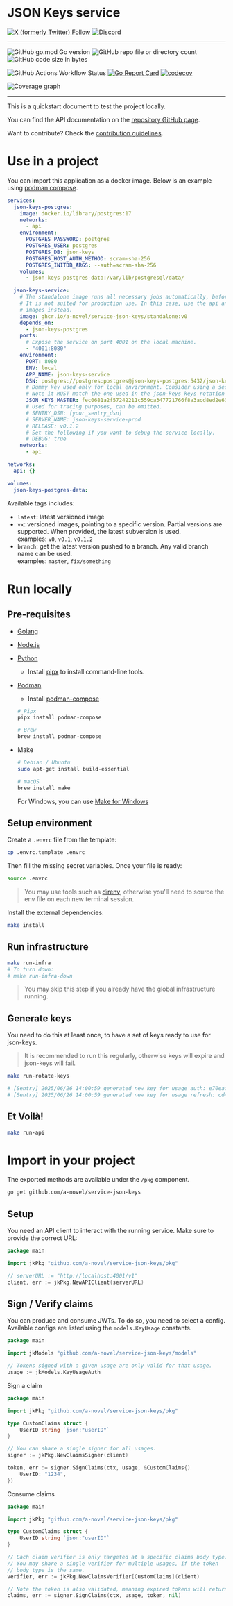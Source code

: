 # JSON Keys service

[![X (formerly Twitter) Follow](https://img.shields.io/twitter/follow/agorastoryverse)](https://twitter.com/agorastoryverse)
[![Discord](https://img.shields.io/discord/1315240114691248138?logo=discord)](https://discord.gg/rp4Qr8cA)

<hr />

![GitHub go.mod Go version](https://img.shields.io/github/go-mod/go-version/a-novel/service-json-keys)
![GitHub repo file or directory count](https://img.shields.io/github/directory-file-count/a-novel/service-json-keys)
![GitHub code size in bytes](https://img.shields.io/github/languages/code-size/a-novel/service-json-keys)

![GitHub Actions Workflow Status](https://img.shields.io/github/actions/workflow/status/a-novel/service-json-keys/main.yaml)
[![Go Report Card](https://goreportcard.com/badge/github.com/a-novel/service-json-keys)](https://goreportcard.com/report/github.com/a-novel/service-json-keys)
[![codecov](https://codecov.io/gh/a-novel/service-json-keys/graph/badge.svg?token=almKepuGQE)](https://codecov.io/gh/a-novel/service-json-keys)

![Coverage graph](https://codecov.io/gh/a-novel/service-json-keys/graphs/sunburst.svg?token=almKepuGQE)

<hr />

This is a quickstart document to test the project locally.

You can find the API documentation on the [repository GitHub page](https://a-novel.github.io/service-json-keys/).

Want to contribute? Check the [contribution guidelines](CONTRIBUTING.md).

# Use in a project

You can import this application as a docker image. Below is an example using
[podman compose](https://docs.podman.io/en/latest/markdown/podman-compose.1.html).

```yaml
services:
  json-keys-postgres:
    image: docker.io/library/postgres:17
    networks:
      - api
    environment:
      POSTGRES_PASSWORD: postgres
      POSTGRES_USER: postgres
      POSTGRES_DB: json-keys
      POSTGRES_HOST_AUTH_METHOD: scram-sha-256
      POSTGRES_INITDB_ARGS: --auth=scram-sha-256
    volumes:
      - json-keys-postgres-data:/var/lib/postgresql/data/

  json-keys-service:
    # The standalone image runs all necessary jobs automatically, before starting the service.
    # It is not suited for production use. In this case, use the api and jobs/rotatekeys
    # images instead.
    image: ghcr.io/a-novel/service-json-keys/standalone:v0
    depends_on:
      - json-keys-postgres
    ports:
      # Expose the service on port 4001 on the local machine.
      - "4001:8080"
    environment:
      PORT: 8080
      ENV: local
      APP_NAME: json-keys-service
      DSN: postgres://postgres:postgres@json-keys-postgres:5432/json-keys?sslmode=disable
      # Dummy key used only for local environment. Consider using a secure, private key in production.
      # Note it MUST match the one used in the json-keys keys rotation job.
      JSON_KEYS_MASTER: fec0681a2f57242211c559ca347721766f8a3acd8ed2e63b36b3768051c702ca
      # Used for tracing purposes, can be omitted.
      # SENTRY_DSN: [your_sentry_dsn]
      # SERVER_NAME: json-keys-service-prod
      # RELEASE: v0.1.2
      # Set the following if you want to debug the service locally.
      # DEBUG: true
    networks:
      - api

networks:
  api: {}

volumes:
  json-keys-postgres-data:
```

Available tags includes:

- `latest`: latest versioned image
- `vx`: versioned images, pointing to a specific version. Partial versions are supported. When provided, the
  latest subversion is used.\
  examples: `v0`, `v0.1`, `v0.1.2`
- `branch`: get the latest version pushed to a branch. Any valid branch name can be used.\
  examples: `master`, `fix/something`

# Run locally

## Pre-requisites

- [Golang](https://go.dev/doc/install)
- [Node.js](https://nodejs.org/en/download/)
- [Python](https://www.python.org/downloads/)
  - Install [pipx](https://pipx.pypa.io/stable/installation/) to install command-line tools.
- [Podman](https://podman.io/docs/installation)
  - Install [podman-compose](https://github.com/containers/podman-compose)

  ```bash
  # Pipx
  pipx install podman-compose

  # Brew
  brew install podman-compose
  ```

- Make

  ```bash
  # Debian / Ubuntu
  sudo apt-get install build-essential

  # macOS
  brew install make
  ```

  For Windows, you can use [Make for Windows](https://gnuwin32.sourceforge.net/packages/make.htm)

## Setup environment

Create a `.envrc` file from the template:

```bash
cp .envrc.template .envrc
```

Then fill the missing secret variables. Once your file is ready:

```bash
source .envrc
```

> You may use tools such as [direnv](https://direnv.net/), otherwise you'll need to source the env file on each new
> terminal session.

Install the external dependencies:

```bash
make install
```

## Run infrastructure

```bash
make run-infra
# To turn down:
# make run-infra-down
```

> You may skip this step if you already have the global infrastructure running.

## Generate keys

You need to do this at least once, to have a set of keys ready to use for json-keys.

> It is recommended to run this regularly, otherwise keys will expire and json-keys
> will fail.

```bash
make run-rotate-keys

# [Sentry] 2025/06/26 14:00:59 generated new key for usage auth: e70eaf3f-1861-4be7-80c2-85c34e9b8371
# [Sentry] 2025/06/26 14:00:59 generated new key for usage refresh: cd4be805-6fed-4b50-8d6a-3e1fcd65e3c8
```

## Et Voilà!

```bash
make run-api
```

# Import in your project

The exported methods are available under the `/pkg` component.

```bash
go get github.com/a-novel/service-json-keys
```

## Setup

You need an API client to interact with the running service. Make sure to provide the correct URL:

```go
package main

import jkPkg "github.com/a-novel/service-json-keys/pkg"

// serverURL := "http://localhost:4001/v1"
client, err := jkPkg.NewAPIClient(serverURL)
```

## Sign / Verify claims

You can produce and consume JWTs. To do so, you need to select a config. Available configs are listed using
the `models.KeyUsage` constants.

```go
package main

import jkModels "github.com/a-novel/service-json-keys/models"

// Tokens signed with a given usage are only valid for that usage.
usage := jkModels.KeyUsageAuth
```

Sign a claim

```go
package main

import jkPkg "github.com/a-novel/service-json-keys/pkg"

type CustomClaims struct {
	UserID string `json:"userID"`
}

// You can share a single signer for all usages.
signer := jkPkg.NewClaimsSigner(client)

token, err := signer.SignClaims(ctx, usage, &CustomClaims{)
	UserID: "1234",
})
```

Consume claims

```go
package main

import jkPkg "github.com/a-novel/service-json-keys/pkg"

type CustomClaims struct {
	UserID string `json:"userID"`
}

// Each claim verifier is only targeted at a specific claims body type.
// You may share a single verifier for multiple usages, if the token
// body type is the same.
verifier, err := jkPkg.NewClaimsVerifier[CustomClaims](client)

// Note the token is also validated, meaning expired tokens will return an error.
claims, err := signer.SignClaims(ctx, usage, token, nil)
```
